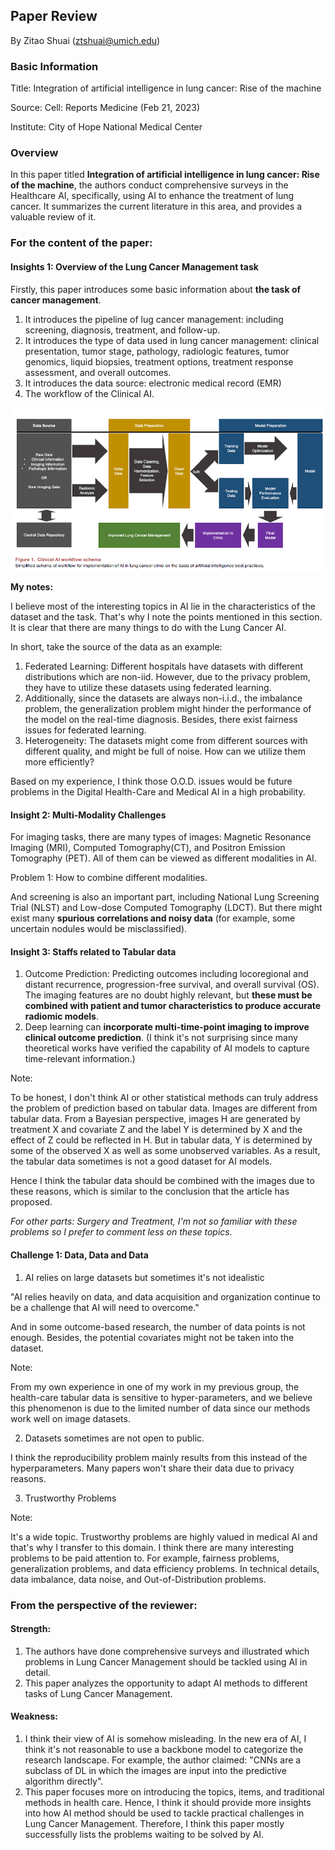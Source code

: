 ## Paper Review

By Zitao Shuai (ztshuai@umich.edu) 

### Basic Information

Title: Integration of artificial intelligence in lung cancer: Rise of the machine

Source: Cell: Reports Medicine (Feb 21, 2023)

Institute: City of Hope National Medical Center

### Overview

In this paper titled **Integration of artificial intelligence in lung cancer: Rise of the machine**,  the authors conduct comprehensive surveys in the Healthcare AI, specifically, using AI to enhance the treatment of lung cancer. It summarizes the current literature in this area, and provides a valuable review of it.

### For the content of the paper:

#### Insights 1:  Overview of the Lung Cancer Management task

Firstly, this paper introduces some basic information about **the task of cancer management**.

1. It introduces the pipeline of lug cancer management: including screening, diagnosis, treatment, and follow-up.
2. It introduces the type of data used in lung cancer management: clinical presentation, tumor stage, pathology, radiologic features, tumor genomics, liquid biopsies, treatment options, treatment response assessment, and overall outcomes.
3. It introduces the data source: electronic medical record (EMR)
4. The workflow of the Clinical AI.

![image-20230918034751634](asset/image-20230918034751634.png)

**My notes:**

I believe most of the interesting topics in AI lie in the characteristics of the dataset and the task. That's why I note the points mentioned in this section. It is clear that there are many things to do with the Lung Cancer AI.

In short, take the source of the data as an example:

1. Federated Learning: Different hospitals have datasets with different distributions which are non-iid. However, due to the privacy problem, they have to utilize these datasets using federated learning.
2. Additionally, since the datasets are always non-i.i.d., the imbalance problem, the generalization problem might hinder the performance of the model on the real-time diagnosis. Besides, there exist fairness issues for federated learning. 
3. Heterogeneity: The datasets might come from different sources with different quality, and might be full of noise. How can we utilize them more efficiently?

Based on my experience, I think those O.O.D. issues would be future problems in the Digital Health-Care and Medical AI in a high probability.

#### Insight 2: Multi-Modality Challenges

For imaging tasks, there are many types of images: Magnetic Resonance Imaging (MRI), Computed Tomography(CT), and Positron Emission Tomography (PET). All of them can be viewed as different modalities in AI.

Problem 1: How to combine different modalities.

And screening is also an important part, including National Lung Screening Trial (NLST) and Low-dose Computed Tomography (LDCT). But there might exist many **spurious correlations and noisy data** (for example, some uncertain nodules would be misclassified).

#### Insight 3: Staffs related to Tabular data

1. Outcome Prediction: Predicting outcomes including locoregional and distant
   recurrence, progression-free survival, and overall survival (OS). The imaging features are no doubt highly relevant, but **these must be combined with patient and tumor characteristics to produce accurate radiomic models**.
2. Deep learning can **incorporate multi-time-point imaging to improve clinical outcome prediction**. (I think it's not surprising since many theoretical works have verified the capability of AI models to capture time-relevant information.)

Note:

To be honest, I don't think AI or other statistical methods can truly address the problem of prediction based on tabular data. Images are different from tabular data. From a Bayesian perspective, images H are generated by treatment X and covariate Z and the label Y is determined by X and the effect of Z could be reflected in H. But in tabular data, Y is determined by some of the observed X as well as some unobserved variables. As a result, the tabular data sometimes is not a good dataset for AI models. 

Hence I think the tabular data should be combined with the images due to these reasons, which is similar to the conclusion that the article has proposed.

*For other parts: Surgery and Treatment, I'm not so familiar with these problems so I prefer to comment less on these topics.*

#### Challenge 1: Data, Data and Data

1. AI relies on large datasets but sometimes it's not idealistic

"AI relies heavily on data, and data acquisition and organization continue to be a challenge that AI will need to overcome."

And in some outcome-based research, the number of data points is not enough. Besides, the potential covariates might not be taken into the dataset.

Note:

From my own experience in one of my work in my previous group, the health-care tabular data is sensitive to hyper-parameters, and we believe this phenomenon is due to the limited number of data since our methods work well on image datasets.

2. Datasets sometimes are not open to public.

I think the reproducibility problem mainly results from this instead of the hyperparameters. Many papers won't share their data due to privacy reasons.

3. Trustworthy Problems

Note:

It's a wide topic. Trustworthy problems are highly valued in medical AI and that's why I transfer to this domain. I think there are many interesting problems to be paid attention to. For example, fairness problems, generalization problems, and data efficiency problems. In technical details, data imbalance, data noise, and Out-of-Distribution problems.

### From the perspective of the reviewer:

#### Strength:

1. The authors have done comprehensive surveys and illustrated which problems in Lung Cancer Management should be tackled using AI in detail. 
2. This paper analyzes the opportunity to adapt AI methods to different tasks of Lung Cancer Management. 

#### Weakness:

1. I think their view of AI is somehow misleading. In the new era of AI, I think it's not reasonable to use a backbone model to categorize the research landscape. For example, the author claimed: "CNNs are a subclass of
   DL in which the images are input into the predictive algorithm
   directly".
2. This paper focuses more on introducing the topics, items, and traditional methods in health care. Hence, I think it should provide more insights into how AI method should be used to tackle practical challenges in Lung Cancer Management. Therefore, I think this paper mostly successfully lists the problems waiting to be solved by AI.